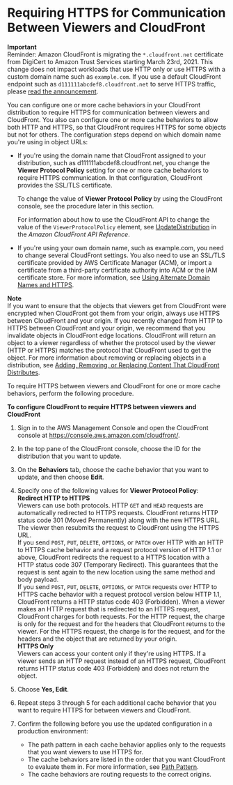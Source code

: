 # Requiring HTTPS for Communication Between Viewers and CloudFront<a name="using-https-viewers-to-cloudfront"></a>

**Important**  
Reminder: Amazon CloudFront is migrating the `*.cloudfront.net` certificate from DigiCert to Amazon Trust Services starting March 23rd, 2021\. This change does not impact workloads that use HTTP only or use HTTPS with a custom domain name such as `example.com`\. If you use a default CloudFront endpoint such as `d111111abcdef8.cloudfront.net` to serve HTTPS traffic, please [read the announcement](http://forums.aws.amazon.com/ann.jspa?annID=7541)\.

You can configure one or more cache behaviors in your CloudFront distribution to require HTTPS for communication between viewers and CloudFront\. You also can configure one or more cache behaviors to allow both HTTP and HTTPS, so that CloudFront requires HTTPS for some objects but not for others\. The configuration steps depend on which domain name you're using in object URLs:
+ If you're using the domain name that CloudFront assigned to your distribution, such as d111111abcdef8\.cloudfront\.net, you change the **Viewer Protocol Policy** setting for one or more cache behaviors to require HTTPS communication\. In that configuration, CloudFront provides the SSL/TLS certificate\. 

  To change the value of **Viewer Protocol Policy** by using the CloudFront console, see the procedure later in this section\.

  For information about how to use the CloudFront API to change the value of the `ViewerProtocolPolicy` element, see [UpdateDistribution](https://docs.aws.amazon.com/cloudfront/latest/APIReference/API_UpdateDistribution.html) in the *Amazon CloudFront API Reference*\.
+ If you're using your own domain name, such as example\.com, you need to change several CloudFront settings\. You also need to use an SSL/TLS certificate provided by AWS Certificate Manager \(ACM\), or import a certificate from a third\-party certificate authority into ACM or the IAM certificate store\. For more information, see [Using Alternate Domain Names and HTTPS](using-https-alternate-domain-names.md)\.

**Note**  
If you want to ensure that the objects that viewers get from CloudFront were encrypted when CloudFront got them from your origin, always use HTTPS between CloudFront and your origin\. If you recently changed from HTTP to HTTPS between CloudFront and your origin, we recommend that you invalidate objects in CloudFront edge locations\. CloudFront will return an object to a viewer regardless of whether the protocol used by the viewer \(HTTP or HTTPS\) matches the protocol that CloudFront used to get the object\. For more information about removing or replacing objects in a distribution, see [Adding, Removing, or Replacing Content That CloudFront Distributes](AddRemoveReplaceObjects.md)\.

To require HTTPS between viewers and CloudFront for one or more cache behaviors, perform the following procedure\.<a name="using-https-viewers-to-cloudfront-procedure"></a>

**To configure CloudFront to require HTTPS between viewers and CloudFront**

1. Sign in to the AWS Management Console and open the CloudFront console at [https://console\.aws\.amazon\.com/cloudfront/](https://console.aws.amazon.com/cloudfront/)\.

1. In the top pane of the CloudFront console, choose the ID for the distribution that you want to update\.

1. On the **Behaviors** tab, choose the cache behavior that you want to update, and then choose **Edit**\.

1. Specify one of the following values for **Viewer Protocol Policy**:  
**Redirect HTTP to HTTPS**  
Viewers can use both protocols\. HTTP `GET` and `HEAD` requests are automatically redirected to HTTPS requests\. CloudFront returns HTTP status code 301 \(Moved Permanently\) along with the new HTTPS URL\. The viewer then resubmits the request to CloudFront using the HTTPS URL\.  
If you send `POST`, `PUT`, `DELETE`, `OPTIONS`, or `PATCH` over HTTP with an HTTP to HTTPS cache behavior and a request protocol version of HTTP 1\.1 or above, CloudFront redirects the request to a HTTPS location with a HTTP status code 307 \(Temporary Redirect\)\. This guarantees that the request is sent again to the new location using the same method and body payload\.  
If you send `POST`, `PUT`, `DELETE`, `OPTIONS`, or `PATCH` requests over HTTP to HTTPS cache behavior with a request protocol version below HTTP 1\.1, CloudFront returns a HTTP status code 403 \(Forbidden\)\.
When a viewer makes an HTTP request that is redirected to an HTTPS request, CloudFront charges for both requests\. For the HTTP request, the charge is only for the request and for the headers that CloudFront returns to the viewer\. For the HTTPS request, the charge is for the request, and for the headers and the object that are returned by your origin\.  
**HTTPS Only**  
Viewers can access your content only if they're using HTTPS\. If a viewer sends an HTTP request instead of an HTTPS request, CloudFront returns HTTP status code 403 \(Forbidden\) and does not return the object\.

1. Choose **Yes, Edit**\.

1. Repeat steps 3 through 5 for each additional cache behavior that you want to require HTTPS for between viewers and CloudFront\.

1. Confirm the following before you use the updated configuration in a production environment:
   + The path pattern in each cache behavior applies only to the requests that you want viewers to use HTTPS for\.
   + The cache behaviors are listed in the order that you want CloudFront to evaluate them in\. For more information, see [Path Pattern](distribution-web-values-specify.md#DownloadDistValuesPathPattern)\.
   + The cache behaviors are routing requests to the correct origins\. 